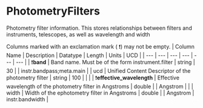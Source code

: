 # PhotometryFilters
Photometry filter information. This stores relationships between filters and instruments, telescopes, as well as wavelength and width


Columns marked with an exclamation mark ( :exclamation:) may not be empty.
| Column Name | Description | Datatype | Length | Units  | UCD |
| --- | --- | --- | --- | --- | --- |
| :exclamation:**band** | Band name. Must be of the form instrument.filter | string | 30 |  | instr.bandpass;meta.main  |
| ucd | Unified Content Descriptor of the photometry filter | string | 100 |  |   |
| :exclamation:**effective_wavelength** | Effective wavelength of the photometry filter in Angstroms | double |  | Angstrom |   |
| width | Width of the ephotometry filter in Angstroms | double |  | Angstrom | instr.bandwidth  |

